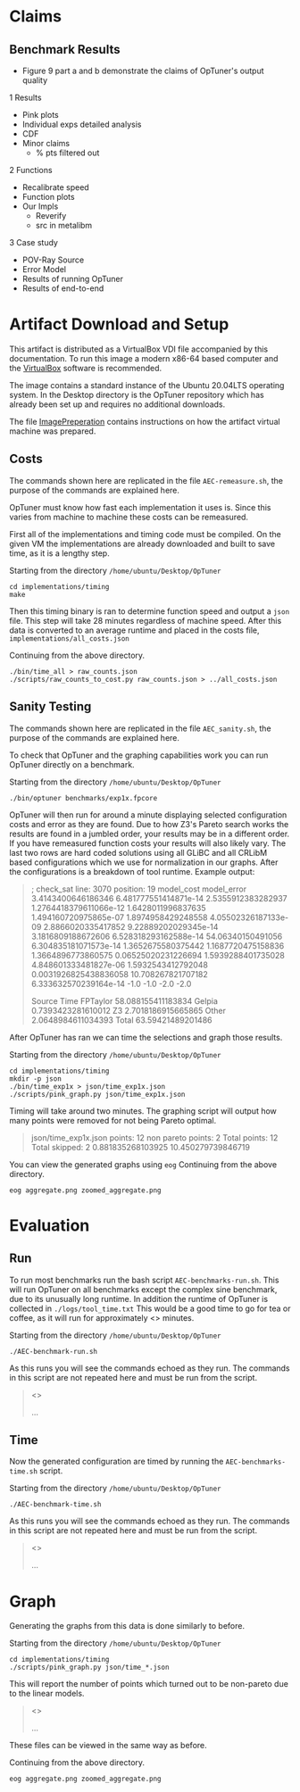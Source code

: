 # Claims

## Benchmark Results

- Figure 9 part a and b demonstrate the claims of OpTuner's output quality



1 Results
  - Pink plots
  - Individual exps detailed analysis
  - CDF
  - Minor claims
    - % pts filtered out

2 Functions
  - Recalibrate speed
  - Function plots
  - Our Impls
    - Reverify
    - src in metalibm

3 Case study
 - POV-Ray Source
 - Error Model
 - Results of running OpTuner
 - Results of end-to-end





# Artifact Download and Setup

This artifact is distributed as a VirtualBox VDI file accompanied by this documentation.
To run this image a modern x86-64 based computer and the [VirtualBox](https://www.virtualbox.org/) software is recommended.

The image contains a standard instance of the Ubuntu 20.04LTS operating system.
In the Desktop directory is the OpTuner repository which has already been set up and requires no additional downloads.

The file [ImagePreperation](ImagePreperation.md) contains instructions on how the artifact virtual machine was prepared.


## Costs

The commands shown here are replicated in the file `AEC-remeasure.sh`, the purpose of the commands are explained here.

OpTuner must know how fast each implementation it uses is.
Since this varies from machine to machine these costs can be remeasured.

First all of the implementations and timing code must be compiled.
On the given VM the implementations are already downloaded and built to save time, as it is a lengthy step.

Starting from the directory `/home/ubuntu/Desktop/OpTuner`

    cd implementations/timing
    make


Then this timing binary is ran to determine function speed and output a `json` file.
This step will take 28 minutes regardless of machine speed.
After this data is converted to an average runtime and placed in the costs file, `implementations/all_costs.json`

Continuing from the above directory.

    ./bin/time_all > raw_counts.json
    ./scripts/raw_counts_to_cost.py raw_counts.json > ../all_costs.json





## Sanity Testing

The commands shown here are replicated in the file `AEC_sanity.sh`, the purpose of the commands are explained here.

To check that OpTuner and the graphing capabilities work you can run OpTuner directly on a benchmark.

Starting from the directory `/home/ubuntu/Desktop/OpTuner`

    ./bin/optuner benchmarks/exp1x.fpcore

OpTuner will then run for around a minute displaying selected configuration costs and error as they are found.
Due to how Z3's Pareto search works the results are found in a jumbled order, your results may be in a different order.
If you have remeasured function costs your results will also likely vary.
The last two rows are hard coded solutions using all GLiBC and all CRLibM based configurations which we use for normalization in our graphs.
After the configurations is a breakdown of tool runtime.
Example output:

> ; check_sat line: 3070 position: 19
> model_cost model_error
> 3.4143400646186346	6.481777551414871e-14
> 2.5355912383282937	1.2764418379611066e-12
> 1.6428011996837635	1.494160720975865e-07
> 1.8974958429248558	4.05502326187133e-09
> 2.8866020335417852	9.22889202029345e-14
> 3.1816809188672606	6.528318293162588e-14
> 54.06340150491056	6.304835181071573e-14
> 1.3652675580375442	1.1687720475158836
> 1.3664896773860575	0.06525020231226694
> 1.5939288401735028	4.848601333481827e-06
> 1.5932543412792048	0.0031926825438836058
> 10.708267821707182	6.333632570239164e-14
> -1.0	-1.0
> -2.0	-2.0
>
> Source  	Time
> FPTaylor	58.088155411183834
> Gelpia  	0.7393423281610012
> Z3      	2.7018186915665865
> Other   	2.0648984611034393
> Total   	63.59421489201486


After OpTuner has ran we can time the selections and graph those results.

Starting from the directory `/home/ubuntu/Desktop/OpTuner`

    cd implementations/timing
    mkdir -p json
    ./bin/time_exp1x > json/time_exp1x.json
    ./scripts/pink_graph.py json/time_exp1x.json

Timing will take around two minutes.
The graphing script will output how many points were removed for not being Pareto optimal.

> json/time_exp1x.json
>  points: 12
>  non pareto points: 2
> Total points: 12
> Total skipped: 2
> 0.881835268103925 10.450279739846719

You can view the generated graphs using `eog`
Continuing from the above directory.

    eog aggregate.png zoomed_aggregate.png




# Evaluation

## Run

To run most benchmarks run the bash script `AEC-benchmarks-run.sh`.
This will run OpTuner on all benchmarks except the complex sine benchmark, due to its unusually long runtime.
In addition the runtime of OpTuner is collected in `./logs/tool_time.txt`
This would be a good time to go for tea or coffee, as it will run for approximately <> minutes.

Starting from the directory `/home/ubuntu/Desktop/OpTuner`

    ./AEC-benchmark-run.sh

As this runs you will see the commands echoed as they run.
The commands in this script are not repeated here and must be run from the script.

> <>
>
>
> ...


## Time

Now the generated configuration are timed by running the `AEC-benchmarks-time.sh` script.

Starting from the directory `/home/ubuntu/Desktop/OpTuner`

    ./AEC-benchmark-time.sh

As this runs you will see the commands echoed as they run.
The commands in this script are not repeated here and must be run from the script.

> <>
>
>
> ...


# Graph

Generating the graphs from this data is done similarly to before.

Starting from the directory `/home/ubuntu/Desktop/OpTuner`

    cd implementations/timing
    ./scripts/pink_graph.py json/time_*.json


This will report the number of points which turned out to be non-pareto due to the linear models.

> <>
>
>
> ...
>
>


These files can be viewed in the same way as before.

Continuing from the above directory.

    eog aggregate.png zoomed_aggregate.png
